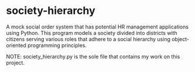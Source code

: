 # society-hierarchy
A mock social order system that has potential HR management applications using Python. This program models a society divided into districts with citizens serving various roles that adhere to a social hierarchy using object-oriented programming principles.

NOTE:
society_hierarchy.py is the sole file that contains my work on this project. 

